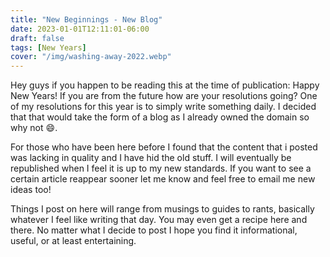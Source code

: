 ```yaml
---
title: "New Beginnings - New Blog"
date: 2023-01-01T12:11:01-06:00
draft: false
tags: [New Years]
cover: "/img/washing-away-2022.webp"
---
```


Hey guys if you happen to be reading this at the time of publication: Happy New Years! If you are from the future how are your resolutions going? One of my  resolutions for this year is to simply write something daily. I decided that that would take the form of a blog as I already owned the domain so why not :smile:.

For those who have been here before I found that the content that i posted was lacking in quality and I have hid the old stuff. I will eventually be republished when I feel it is up to my new standards. If you want to see a certain article reappear sooner let me know and feel free to email me new ideas too! 

Things I post on here will range from musings to guides to rants, basically whatever I feel like writing that day. You may even get a recipe here and there. No matter what I decide to post I hope you find it informational, useful, or at least entertaining.
